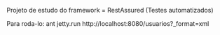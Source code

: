 Projeto de estudo do framework = RestAssured (Testes automatizados)

Para roda-lo: ant jetty.run
http://localhost:8080/usuarios?_format=xml
